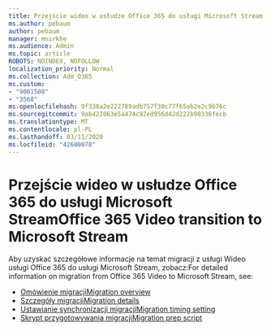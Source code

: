 ```yaml
---
title: Przejście wideo w usłudze Office 365 do usługi Microsoft Stream
ms.author: pebaum
author: pebaum
manager: mnirkhe
ms.audience: Admin
ms.topic: article
ROBOTS: NOINDEX, NOFOLLOW
localization_priority: Normal
ms.collection: Adm_O365
ms.custom:
- "9001508"
- "3568"
ms.openlocfilehash: 9f338a2e222789adb757f38c77f65ab2e2c9b76c
ms.sourcegitcommit: 9ab422063e5a474c92ed956d42d222b90336fecb
ms.translationtype: MT
ms.contentlocale: pl-PL
ms.lasthandoff: 03/11/2020
ms.locfileid: "42600070"
---
```

# <a name="office-365-video-transition-to-microsoft-stream"></a><span data-ttu-id="76461-102">Przejście wideo w usłudze Office 365 do usługi Microsoft Stream</span><span class="sxs-lookup"><span data-stu-id="76461-102">Office 365 Video transition to Microsoft Stream</span></span>

<span data-ttu-id="76461-103">Aby uzyskać szczegółowe informacje na temat migracji z usługi Wideo usługi Office 365 do usługi Microsoft Stream, zobacz:</span><span class="sxs-lookup"><span data-stu-id="76461-103">For detailed information on migration from Office 365 Video to Microsoft Stream, see:</span></span>

- [<span data-ttu-id="76461-104">Omówienie migracji</span><span class="sxs-lookup"><span data-stu-id="76461-104">Migration overview</span></span>](https://docs.microsoft.com/stream/migrate-from-office-365)
- [<span data-ttu-id="76461-105">Szczegóły migracji</span><span class="sxs-lookup"><span data-stu-id="76461-105">Migration details</span></span>](https://docs.microsoft.com/stream/migration-experience)
- [<span data-ttu-id="76461-106">Ustawianie synchronizacji migracji</span><span class="sxs-lookup"><span data-stu-id="76461-106">Migration timing setting</span></span>](https://docs.microsoft.com/stream/migration-o365video-timing-setting)
- [<span data-ttu-id="76461-107">Skrypt przygotowywania migracji</span><span class="sxs-lookup"><span data-stu-id="76461-107">Migration prep script</span></span>](https://docs.microsoft.com/stream/migration-o365video-prep)
